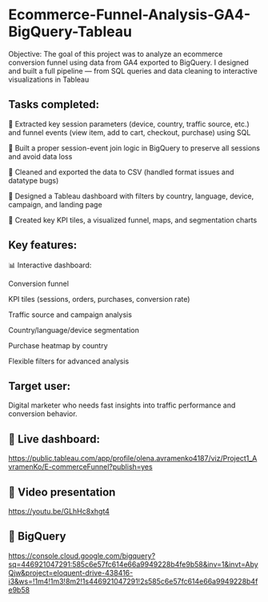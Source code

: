 # Ecommerce-Funnel-Analysis-GA4-BigQuery-Tableau
Objective: The goal of this project was to analyze an ecommerce conversion funnel using data from GA4 exported to BigQuery. I designed and built a full pipeline — from SQL queries and data cleaning to interactive visualizations in Tableau

## Tasks completed:
🔹 Extracted key session parameters (device, country, traffic source, etc.) and funnel events (view item, add to cart, checkout, purchase) using SQL

🔹 Built a proper session-event join logic in BigQuery to preserve all sessions and avoid data loss

🔹 Cleaned and exported the data to CSV (handled format issues and datatype bugs)

🔹 Designed a Tableau dashboard with filters by country, language, device, campaign, and landing page

🔹 Created key KPI tiles, a visualized funnel, maps, and segmentation charts

## Key features:
📊 Interactive dashboard:

Conversion funnel

KPI tiles (sessions, orders, purchases, conversion rate)

Traffic source and campaign analysis

Country/language/device segmentation

Purchase heatmap by country

Flexible filters for advanced analysis

## Target user:
Digital marketer who needs fast insights into traffic performance and conversion behavior.

## 🔗 Live dashboard:
https://public.tableau.com/app/profile/olena.avramenko4187/viz/Project1_AvramenKo/E-commerceFunnel?publish=yes

## 🔗 Video presentation
https://youtu.be/GLhHc8xhgt4

## 🔗 BigQuery
https://console.cloud.google.com/bigquery?sq=446921047291:585c6e57fc614e66a9949228b4fe9b58&inv=1&invt=AbyQjw&project=eloquent-drive-438416-i3&ws=!1m4!1m3!8m2!1s446921047291!2s585c6e57fc614e66a9949228b4fe9b58
